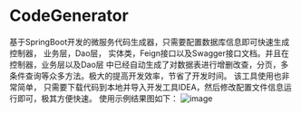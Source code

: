 # CodeGenerator
基于SpringBoot开发的微服务代码生成器，只需要配置数据库信息即可快速生成控制器， 业务层，Dao层， 实体类，Feign接口以及Swagger接口文档。并且在控制器，业务层以及Dao层 中已经自动生成了对数据表进行增删改查，分页，多条件查询等众多方法。极大的提高开发效率，节省了开发时间。 该工具使用也非常简单， 只需要下载代码到本地并导入开发工具IDEA，然后修改配置文件信息运行即可，极其方便快速。
使用示例结果图如下：
![image](https://github.com/pkxing/CodeGenerator/blob/master/result.png)
